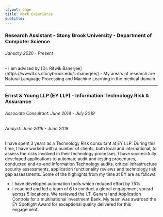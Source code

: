 ```yaml
---
layout: page
title: Work Experience
subtitle: 
---
```


<h3>Research Assistant - Stony Brook University - Department of Computer Science</h3>
<h6>January 2020 - Present</h6>
- I am advised by [Dr. Ritwik Banerjee](https://www3.cs.stonybrook.edu/~rbanerjee/)
- My area's of research are Natural Language Processing and Machine Learning in the medical domain.
<hr/>
<h3>Ernst & Young LLP (EY LLP) - Information Technology Risk & Assurance</h3>
<h6>Associate Consultant: June 2018 - July 2019</h6>
<h6>Analyst: June 2016 - June 2018</h6>

I have spent 3 years as a Technology Risk consultant at EY LLP. During this time, I have worked with a number of clients, both local and international, to assess the risks involved in their technology processes. I have successfully developed applications to automate audit and testing procedures, conducted end-to-end Information Technology audits, critical infrastructure security assessments, application functionality reviews and technology risk gap assessments. Some of the highlights from my time at EY are as follows:
- I have developed automation tools which reduced effort by 75%.
- I coached and led a team of 6 to conduct a global engagement spread across 5 locations. We reviewed the I.T. General and Application Controls for a multinational Investment Bank. My team was awarded the EY Spotlight Award for exceptional quality delivered for this engagement.